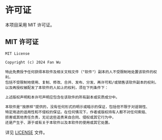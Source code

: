 # 许可证

本项目采用 MIT 许可证。

## MIT 许可证

```
MIT License

Copyright (c) 2024 Fan Wu

特此免费授予任何获得本软件及相关文档文件（"软件"）副本的人不受限制地处置该软件的权利，
包括不受限制地使用、复制、修改、合并、发布、分发、再许可和/或销售该软件副本的权利，
以及再授权被配发了本软件的人如上的权利，须在下列条件下：

上述版权声明和本许可声明应包含在该软件的所有副本或实质成分中。

本软件是"按原样"提供的，没有任何形式的明示或暗示的保证，包括但不限于对适销性、
特定用途的适用性和不侵权的保证。在任何情况下，作者或版权持有人都不对任何索赔、
损害或其他责任负责，无论这些追责来自合同、侵权或其它行为中，
还是产生于、源于或有关于本软件以及本软件的使用或其它处置。
```

详见 [LICENSE](https://github.com/puke3615/ComfyKit/blob/main/LICENSE) 文件。


